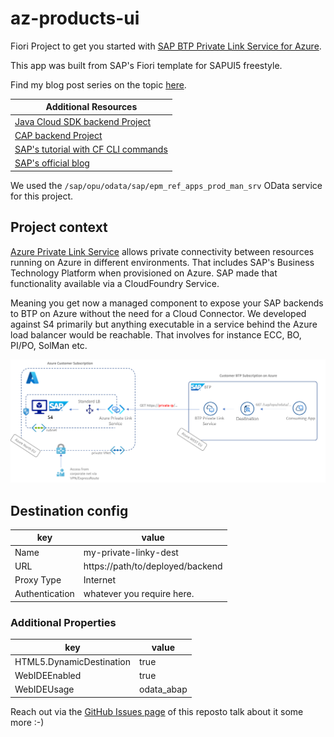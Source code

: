 # az-products-ui
Fiori Project to get you started with [SAP BTP Private Link Service for Azure](https://help.sap.com/viewer/product/PRIVATE_LINK/CLOUD/en-US).

This app was built from SAP's Fiori template for SAPUI5 freestyle.

Find my blog post series on the topic [here]().

Additional Resources |
--- |
[Java Cloud SDK backend Project](https://github.com/MartinPankraz/az-private-linky) |
[CAP backend Project](https://github.com/MartinPankraz/az-private-linky-cap) |
[SAP's tutorial with CF CLI commands](https://developers.sap.com/tutorials/private-link-microsoft-azure.html) |
[SAP's official blog](https://blogs.sap.com/2021/06/28/sap-private-link-service-beta-is-available/) |

We used the `/sap/opu/odata/sap/epm_ref_apps_prod_man_srv` OData service for this project.

## Project context
[Azure Private Link Service](https://docs.microsoft.com/en-us/azure/private-link/private-link-service-overview) allows private connectivity between resources running on Azure in different environments. That includes SAP's Business Technology Platform when provisioned on Azure. SAP made that functionality available via a CloudFoundry Service.

Meaning you get now a managed component to expose your SAP backends to BTP on Azure without the need for a Cloud Connector. We developed against S4 primarily but anything executable in a service behind the Azure load balancer would be reachable. That involves for instance ECC, BO, PI/PO, SolMan etc.

![Architecture overview](priv-lnk-overview.png)

## Destination config
key | value |
--- | --- |
Name | my-private-linky-dest |
URL | https://path/to/deployed/backend |
Proxy Type | Internet |
Authentication | whatever you require here.|

### Additional Properties
key | value |
--- | --- |
HTML5.DynamicDestination | true |
WebIDEEnabled | true |
WebIDEUsage | odata_abap |

Reach out via the [GitHub Issues page](https://github.com/MartinPankraz/az-products-ui/issues) of this reposto talk about it some more :-)